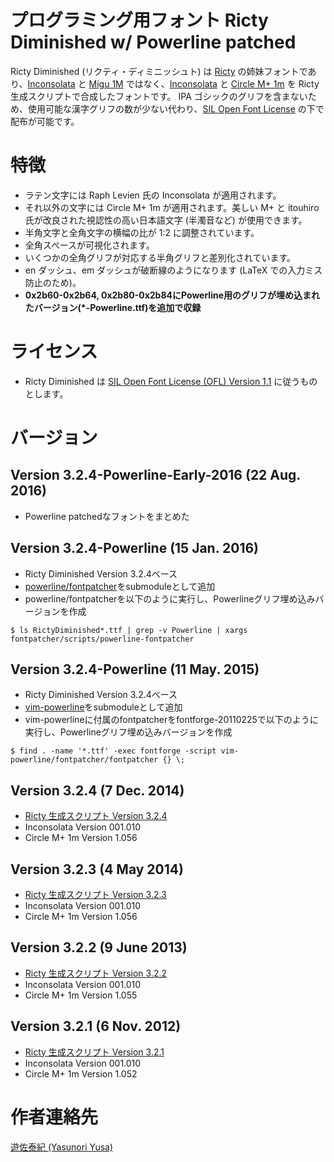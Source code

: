 # プログラミング用フォント Ricty Diminished w/ Powerline patched

Ricty Diminished (リクティ・ディミニッシュト) は [Ricty](https://github.com/yascentur/Ricty) の姉妹フォントであり、[Inconsolata](http://levien.com/type/myfonts/inconsolata.html) と [Migu 1M](http://mix-mplus-ipa.sourceforge.jp/) ではなく、[Inconsolata](http://levien.com/type/myfonts/inconsolata.html) と [Circle M+ 1m](http://mix-mplus-ipa.sourceforge.jp/) を Ricty 生成スクリプトで合成したフォントです。
IPA ゴシックのグリフを含まないため、使用可能な漢字グリフの数が少ない代わり、[SIL Open Font License](http://scripts.sil.org/ofl) の下で配布が可能です。

# 特徴

* ラテン文字には Raph Levien 氏の Inconsolata が適用されます。
* それ以外の文字には Circle M+ 1m が適用されます。美しい M+ と itouhiro 氏が改良された視認性の高い日本語文字 (半濁音など) が使用できます。
* 半角文字と全角文字の横幅の比が 1:2 に調整されています。
* 全角スペースが可視化されます。
* いくつかの全角グリフが対応する半角グリフと差別化されています。
* en ダッシュ、em ダッシュが破断線のようになります (LaTeX での入力ミス防止のため)。
* **0x2b60-0x2b64, 0x2b80-0x2b84にPowerline用のグリフが埋め込まれたバージョン(\*-Powerline.ttf)を追加で収録**

# ライセンス

* Ricty Diminished は [SIL Open Font License (OFL) Version 1.1](http://scripts.sil.org/ofl) に従うものとします。

# バージョン

## Version 3.2.4-Powerline-Early-2016 (22 Aug. 2016)

* Powerline patchedなフォントをまとめた


## Version 3.2.4-Powerline (15 Jan. 2016)

* Ricty Diminished Version 3.2.4ベース
* [powerline/fontpatcher](https://github.com/powerline/fontpatcher.git)をsubmoduleとして追加
* powerline/fontpatcherを以下のように実行し、Powerlineグリフ埋め込みバージョンを作成
```
$ ls RictyDiminished*.ttf | grep -v Powerline | xargs fontpatcher/scripts/powerline-fontpatcher
```

## Version 3.2.4-Powerline (11 May. 2015)

* Ricty Diminished Version 3.2.4ベース
* [vim-powerline](https://github.com/Lokaltog/vim-powerline.git)をsubmoduleとして追加
* vim-powerlineに付属のfontpatcherをfontforge-20110225で以下のように実行し、Powerlineグリフ埋め込みバージョンを作成
```
$ find . -name '*.ttf' -exec fontforge -script vim-powerline/fontpatcher/fontpatcher {} \;
```

## Version 3.2.4 (7 Dec. 2014)

* [Ricty 生成スクリプト Version 3.2.4](https://github.com/yascentur/Ricty/tree/3.2.4)
* Inconsolata Version 001.010
* Circle M+ 1m Version 1.056

## Version 3.2.3 (4 May 2014)

* [Ricty 生成スクリプト Version 3.2.3](https://github.com/yascentur/Ricty/tree/3.2.3)
* Inconsolata Version 001.010
* Circle M+ 1m Version 1.056

## Version 3.2.2 (9 June 2013)

* [Ricty 生成スクリプト Version 3.2.2](https://github.com/yascentur/Ricty/tree/3.2.2)
* Inconsolata Version 001.010
* Circle M+ 1m Version 1.055

## Version 3.2.1 (6 Nov. 2012)

* [Ricty 生成スクリプト Version 3.2.1](https://github.com/yascentur/Ricty/tree/3.2.1)
* Inconsolata Version 001.010
* Circle M+ 1m Version 1.052

# 作者連絡先

[遊佐泰紀 (Yasunori Yusa)](http://save.sys.t.u-tokyo.ac.jp/~yusa/index.html.ja)
